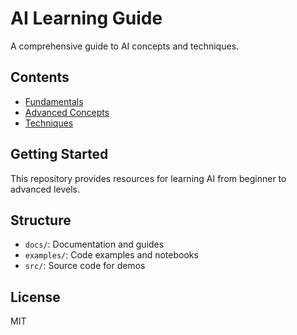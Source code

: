 # AI Learning Guide

A comprehensive guide to AI concepts and techniques.

## Contents

- [Fundamentals](docs/fundamentals/)
- [Advanced Concepts](docs/advanced-concepts/)
- [Techniques](docs/techniques/)

## Getting Started

This repository provides resources for learning AI from beginner to advanced levels.

## Structure

- `docs/`: Documentation and guides
- `examples/`: Code examples and notebooks
- `src/`: Source code for demos

## License

MIT
